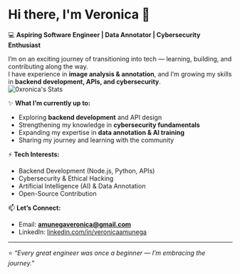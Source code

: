 # Hi there, I'm Veronica 👋  

💻 **Aspiring Software Engineer | Data Annotator | Cybersecurity Enthusiast**  

I’m on an exciting journey of transitioning into tech — learning, building, and contributing along the way.  
I have experience in **image analysis & annotation**, and I’m growing my skills in **backend development, APIs, and cybersecurity**.  
![0xronica's Stats](https://github-readme-stats.vercel.app/api?username=<username>&theme=vue-dark&show_icons=true&hide_border=true&count_private=true)


✨ **What I’m currently up to:**  
- Exploring **backend development** and API design  
- Strengthening my knowledge in **cybersecurity fundamentals**  
- Expanding my expertise in **data annotation & AI training**  
- Sharing my journey and learning with the community  

⚡ **Tech Interests:**  
- Backend Development (Node.js, Python, APIs)  
- Cybersecurity & Ethical Hacking  
- Artificial Intelligence (AI) & Data Annotation  
- Open-Source Contribution  

📫 **Let’s Connect:**  
- Email: **amunegaveronica@gmail.com**  
- LinkedIn: [linkedin.com/in/veronicaamunega](https://www.linkedin.com/in/veronicaamunega/)  

---

⭐️ _“Every great engineer was once a beginner — I’m embracing the journey.”_  
